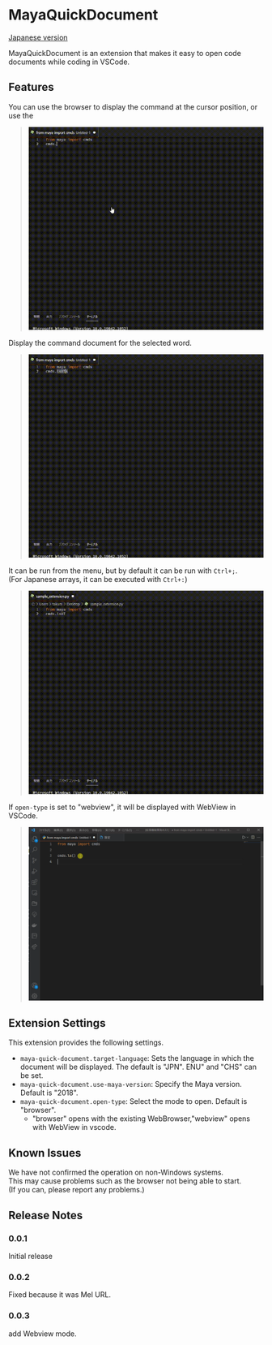 # MayaQuickDocument
[Japanese version](./README_jp.md)

MayaQuickDocument is an extension that makes it easy to open code documents while coding in VSCode.

## Features
You can use the browser to display the command at the cursor position, or use the  
> ![MayaQuickDocument_Intro](./images/MayaQuickDocument_Intro.gif)  

Display the command document for the selected word.  
> ![MayaQuickDocument_Selection](./images/MayaQuickDocument_Selection.gif)  

It can be run from the menu, but by default it can be run with `Ctrl+;`.  
(For Japanese arrays, it can be executed with `Ctrl+:`)  
> ![MayaQuickDocument_Selection](./images/MayaQuickDocument_menu.gif)  

If `open-type` is set to "webview", it will be displayed with WebView in VSCode.  
> ![MayaQuickDocument_Selection](./images/MayaQuickDocument_WebView.gif)  

## Extension Settings

This extension provides the following settings.

* `maya-quick-document.target-language`: Sets the language in which the document will be displayed. The default is "JPN". ENU" and "CHS" can be set.
* `maya-quick-document.use-maya-version`: Specify the Maya version. Default is "2018".
* `maya-quick-document.open-type`: Select the mode to open. Default is "browser".
  * "browser" opens with the existing WebBrowser,"webview" opens with WebView in vscode.

## Known Issues

We have not confirmed the operation on non-Windows systems.  
This may cause problems such as the browser not being able to start.  
(If you can, please report any problems.)

## Release Notes

### 0.0.1
Initial release

### 0.0.2
Fixed because it was Mel URL.

### 0.0.3
add Webview mode.